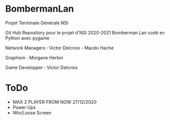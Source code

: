 # BombermanLan

Projet Terminale Générale NSI

Git Hub Repository pour le projet d'NSI 2020-2021 Bomberman Lan codé en Python avec pygame

Network Managers : Victor Delcroix - Macéo Hache

Graphism : Morgane Herbin

Game Developper : Victor Delcroix

# ToDo

- MAX 2 PLAYER FROM NOW 27/12/2020
- Power Ups
- Win/Loose Screen
